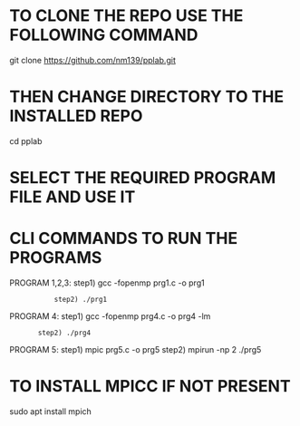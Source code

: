 # TO CLONE THE REPO USE THE FOLLOWING COMMAND
git clone https://github.com/nm139/pplab.git

# THEN CHANGE DIRECTORY TO THE INSTALLED REPO
cd pplab

# SELECT THE REQUIRED PROGRAM FILE AND USE IT

# CLI COMMANDS TO RUN THE PROGRAMS
PROGRAM 1,2,3: step1) gcc -fopenmp prg1.c -o prg1
               
               step2) ./prg1
               
PROGRAM 4: step1) gcc -fopenmp prg4.c -o prg4 -lm
           
           step2) ./prg4
           
PROGRAM 5: step1) mpic prg5.c -o prg5
           step2) mpirun -np 2 ./prg5

# TO INSTALL MPICC IF NOT PRESENT
sudo apt install mpich

